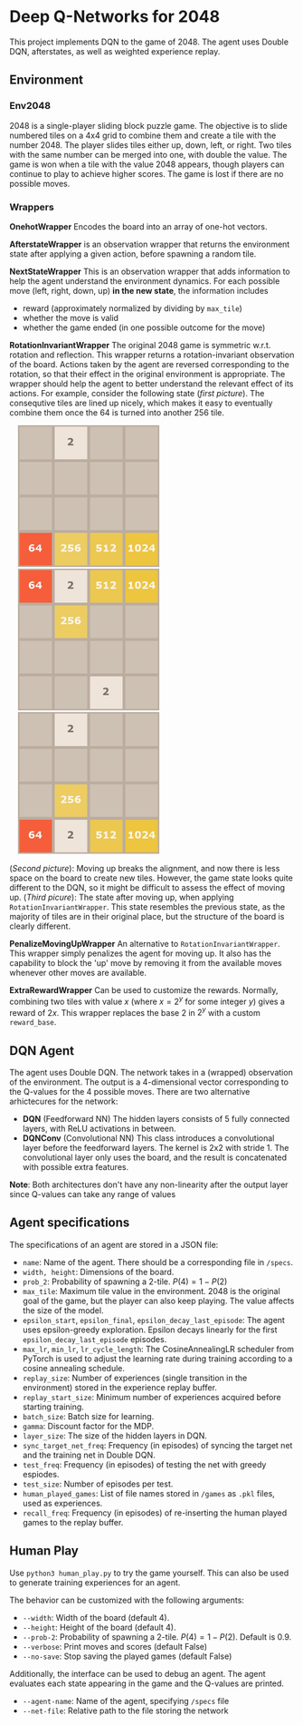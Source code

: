 # Deep Q-Networks for 2048

This project implements DQN to the game of 2048. The agent uses Double DQN, afterstates, as well as weighted experience replay. 

## Environment

### **Env2048**

2048 is a single-player sliding block puzzle game. The objective is to slide numbered tiles on a 4x4 grid to combine them and create a tile with the number 2048. The player slides tiles either up, down, left, or right. Two tiles with the same number can be merged into one, with double the value. The game is won when a tile with the value 2048 appears, though players can continue to play to achieve higher scores. The game is lost if there are no possible moves. 

### Wrappers
**OnehotWrapper** Encodes the board into an array of one-hot vectors.

**AfterstateWrapper** is an observation wrapper that returns the environment state after applying a given action, before spawning a random tile.

**NextStateWrapper** This is an observation wrapper that adds information to help the agent understand the environment dynamics. For each possible move (left, right, down, up) **in the new state**, the information includes
  - reward (approximately normalized by dividing by `max_tile`)
  - whether the move is valid
  - whether the game ended (in one possible outcome for the move)

**RotationInvariantWrapper** The original 2048 game is symmetric w.r.t. rotation and reflection. This wrapper returns a rotation-invariant observation of the board. Actions taken by the agent are reversed corresponding to the rotation, so that their effect in the original environment is appropriate. The wrapper should help the agent to better understand the relevant effect of its actions. For example, consider the following state (*first picture*). The consequtive tiles are lined up nicely, which makes it easy to eventually combine them once the 64 is turned into another 256 tile.

<p align="left">
  <img src="/screenshots/0-2-0-0-0-0-0-0-0-0-0-0-64-256-512-1024.jpg" width="250" hspace="15" />
  <img src="/screenshots/64-2-512-1024-0-256-0-0-0-0-0-0-0-0-2-0.jpg" width="250" hspace="15" />
  <img src="/screenshots/0-2-0-0-0-0-0-0-0-256-0-0-64-2-512-1024.jpg" width="250" hspace="15" /> 
</p>

(*Second picture*): Moving up breaks the alignment, and now there is less space on the board to create new tiles. However, the game state looks quite different to the DQN, so it might be difficult to assess the effect of moving up. (*Third picure*): The state after moving up, when applying `RotationInvariantWrapper`. This state resembles the previous state, as the majority of tiles are in their original place, but the structure of the board is clearly different.  

**PenalizeMovingUpWrapper** An alternative to `RotationInvariantWrapper`. This wrapper simply penalizes the agent for moving up. It also has the capability to block the 'up' move by removing it from the available moves whenever other moves are available.

**ExtraRewardWrapper** Can be used to customize the rewards. Normally, combining two tiles with value $x$ (where $x=2^y$ for some integer $y$) gives a reward of $2x$. This wrapper replaces the base 2 in $2^y$ with a custom `reward_base`.


## DQN Agent

The agent uses Double DQN. The network takes in a (wrapped) observation of the environment. The output is a 4-dimensional vector corresponding to the Q-values for the 4 possible moves. There are two alternative arhictecures for the network: 

- **DQN** (Feedforward NN) The hidden layers consists of 5 fully connected layers, with ReLU activations in between.
- **DQNConv** (Convolutional NN) This class introduces a convolutional layer before the feedforward layers. The kernel is 2x2 with stride 1. The convolutional layer only uses the board, and the result is concatenated with possible extra features. 

**Note**: Both architectures don't have any non-linearity after the output layer since Q-values can take any range of values

## Agent specifications
The specifications of an agent are stored in a JSON file: 

- `name`: Name of the agent. There should be a corresponding file in `/specs`. 
- `width, height`: Dimensions of the board.
- `prob_2`: Probability of spawning a 2-tile. $P(4) = 1-P(2)$
- `max_tile`: Maximum tile value in the environment. 2048 is the original goal of the game, but the player can also keep playing. The value affects the size of the model. 
- `epsilon_start`, `epsilon_final`, `epsilon_decay_last_episode`: The agent uses epsilon-greedy exploration. Epsilon decays linearly for the first `epsilon_decay_last_episode` episodes.
- `max_lr`, `min_lr`, `lr_cycle_length`: The CosineAnnealingLR scheduler from PyTorch is used to adjust the learning rate during training according to a cosine annealing schedule.
- `replay_size`: Number of experiences (single transition in the environment) stored in the experience replay buffer.
- `replay_start_size`: Minimum number of experiences acquired before starting training.
- `batch_size`: Batch size for learning.
- `gamma`: Discount factor for the MDP.
- `layer_size`: The size of the hidden layers in DQN.
- `sync_target_net_freq`: Frequency (in episodes) of syncing the target net and the training net in Double DQN.
- `test_freq`: Frequency (in episodes) of testing the net with greedy espiodes.
- `test_size`: Number of episodes per test.
- `human_played_games`: List of file names stored in `/games` as `.pkl` files, used as experiences.
- `recall_freq`: Frequency (in episodes) of re-inserting the human played games to the replay buffer. 

## Human Play
Use `python3 human_play.py` to try the game yourself. This can also be used to generate training experiences for an agent.

The behavior can be customized with the following arguments: 

- `--width`: Width of the board (default 4).
- `--height`: Height of the board (default 4).
- `--prob-2`: Probability of spawning a 2-tile. $P(4) = 1-P(2)$. Default is 0.9.
- `--verbose`: Print moves and scores (default False)
- `--no-save`: Stop saving the played games (default False)

Additionally, the interface can be used to debug an agent. The agent evaluates each state appearing in the game and the Q-values are printed. 

- `--agent-name`: Name of the agent, specifying `/specs` file
- `--net-file`: Relative path to the file storing the network






